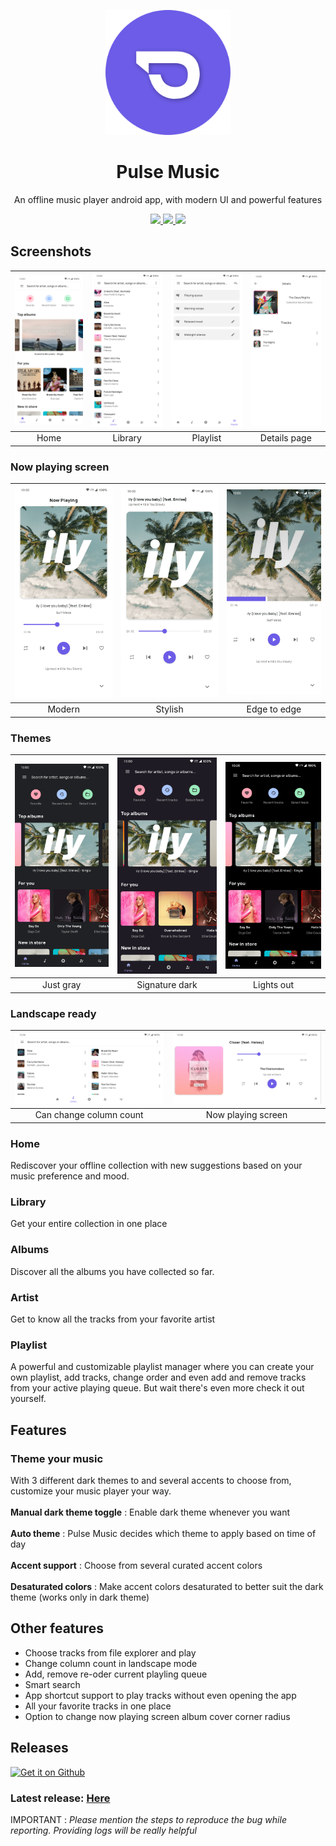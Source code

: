 <p align="center">
  <img src="fastlane/metadata/android/en-US/images/icon.svg" width="200" alt="pulsemusic" />
</p>

<h1 align="center">Pulse Music</h1>

<p align="center"> An offline music player android app, with modern UI and powerful features</p>

<p align="center">
  <a href="https://github.com/HardcodeCoder/pulsemusic/blob/master/LICENSE">
    <img src="https://img.shields.io/github/license/hardcodecoder/pulsemusic?color=%23079A00" />
  </a>
  <a href="https://github.com/HardcodeCoder/pulsemusic/releases">
    <img src="https://img.shields.io/github/v/release/hardcodecoder/pulsemusic?color=%235F78FF" />
  </a>
  <a href="https://github.com/HardcodeCoder/pulsemusic/releases">
    <img src="https://img.shields.io/github/downloads/hardcodecoder/pulsemusic/total?color=blue" />
  </a>
</p>

## Screenshots
| <img src="fastlane/metadata/android/en-US/images/phoneScreenshots/1.png" width="200"/> | <img src="fastlane/metadata/android/en-US/images/phoneScreenshots/2.png" width="200"/> | <img src="fastlane/metadata/android/en-US/images/phoneScreenshots/3.png" width="200"/> | <img src="fastlane/metadata/android/en-US/images/phoneScreenshots/7.png" width="200"/> |
|:---:|:---:|:---:|:---:|
| Home | Library | Playlist |Details page |

### Now playing screen
| <img src="fastlane/metadata/android/en-US/images/phoneScreenshots/4.png" width="200"/> | <img src="fastlane/metadata/android/en-US/images/phoneScreenshots/5.png" width="200"/> | <img src="fastlane/metadata/android/en-US/images/phoneScreenshots/6.png" width="200"/> | 
|:---:|:---:|:---:|
| Modern | Stylish | Edge to edge |

### Themes
| <img src="fastlane/metadata/android/en-US/images/phoneScreenshots/10.png" width="200"/> | <img src="fastlane/metadata/android/en-US/images/phoneScreenshots/11.png" width="200"/> | <img src="fastlane/metadata/android/en-US/images/phoneScreenshots/12.png" width="200"/> |
|:---:|:---:|:---:|
| Just gray | Signature dark | Lights out |

### Landscape ready
| <img src="fastlane/metadata/android/en-US/images/phoneScreenshots/8.png" width="300"/> | <img src="fastlane/metadata/android/en-US/images/phoneScreenshots/9.png" width="300"/> |
|:----:|:----:|
| Can change column count | Now playing screen |

### Home
Rediscover your offline collection with new suggestions based on your music preference
and mood.

### Library
Get your entire collection in one place

### Albums
Discover all the albums you have collected so far.

### Artist
Get to know all the tracks from your favorite artist

### Playlist
A powerful and customizable playlist manager where you can create your own playlist,
add tracks, change order and even add and remove tracks from your active playing queue.
But wait there's even more check it out yourself.

## Features
### Theme your music
With 3 different dark themes to and several accents to choose from, customize your music player your way.
<br></br>
**Manual dark theme toggle** : Enable dark theme whenever you want
<br></br>
**Auto theme** : Pulse Music decides which theme to apply based on time of day
<br></br>
**Accent support** : Choose from several curated accent colors
<br></br>
**Desaturated colors** : Make accent colors desaturated to better suit the dark theme (works only in dark theme)
## Other features
- Choose tracks from file explorer and play
- Change column count in landscape mode
- Add, remove re-oder current playling queue
- Smart search
- App shortcut support to play tracks without even opening the app
- All your favorite tracks in one place
- Option to change now playing screen album cover corner radius
## Releases
[<img alt="Get it on Github" height="70" src="https://raw.githubusercontent.com/flocke/andOTP/master/assets/badges/get-it-on-github.png">](https://github.com/HardcodeCoder/PulseMusic/releases/)
### Latest release: [Here](https://github.com/HardcodeCoder/PulseMusic/releases/latest/)

IMPORTANT : *Please mention the steps to reproduce the bug while reporting. Providing logs will be really helpful*

